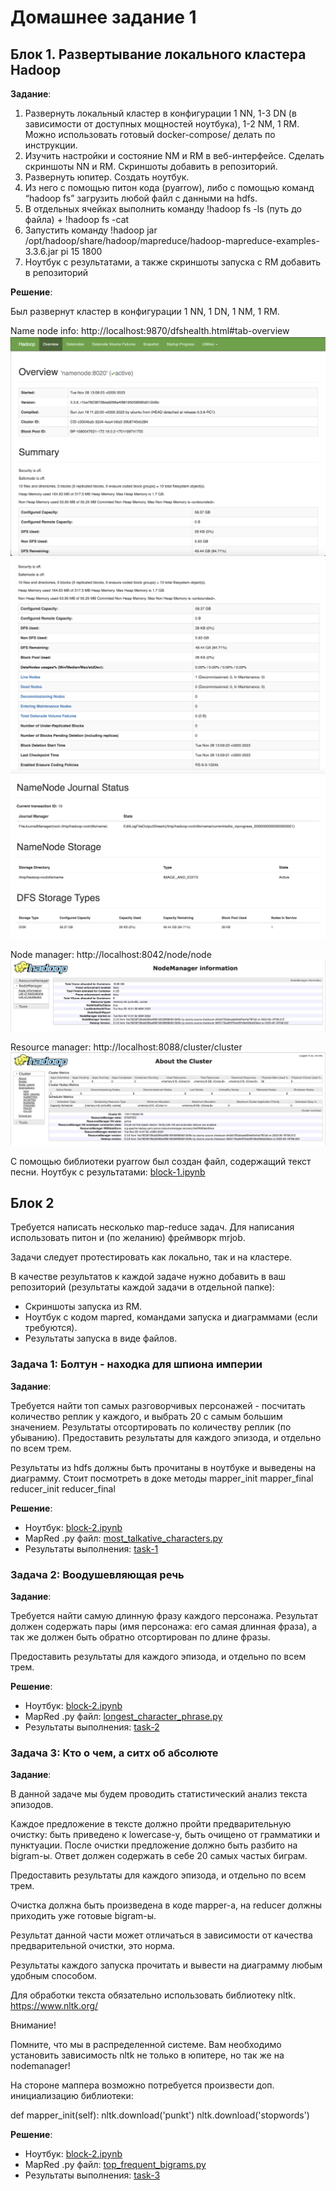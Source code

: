 # Домашнее задание 1

## Блок 1. Развертывание локального кластера Hadoop

**Задание**:

1. Развернуть локальный кластер в конфигурации 1 NN, 1-3 DN (в зависимости от доступных мощностей ноутбука), 1-2 NM, 1
   RM.
   Можно использовать готовый docker-compose/ делать по инструкции.
2. Изучить настройки и состояние NM и RM в веб-интерфейсе. Сделать скриншоты NN и RM. Скриншоты добавить в репозиторий.
3. Развернуть юпитер. Создать ноутбук.
4. Из него с помощью питон кода (pyarrow), либо с помощью команд “hadoop fs” загрузить любой файл с данными на hdfs.
5. В отдельных ячейках выполнить команду !hadoop fs -ls (путь до файла) + !hadoop fs -cat
6. Запустить команду !hadoop jar /opt/hadoop/share/hadoop/mapreduce/hadoop-mapreduce-examples-3.3.6.jar pi 15 1800
7. Ноутбук с результатами, а также скриншоты запуска с RM добавить в репозиторий

**Решение**:

Был развернут кластер в конфигурации 1 NN, 1 DN, 1 NM, 1 RM.

Name node info: http://localhost:9870/dfshealth.html#tab-overview
<img src="block-1/screenshots/name-node-p1.png">
<img src="block-1/screenshots/name-node-p2.png">
<img src="block-1/screenshots/name-node-p3.png">

Node manager: http://localhost:8042/node/node
<img src="block-1/screenshots/node-manager.png">

Resource manager: http://localhost:8088/cluster/cluster
<img src="block-1/screenshots/resource-manager.png">

С помощью библиотеки pyarrow был создан файл, содержащий текст песни.
Ноутбук с
результатами: [block-1.ipynb](https://github.com/diffitask/big-data-ml-course/blob/hw-1/homeworks/hw-1/block-1/block-1.ipynb)

## Блок 2

Требуется написать несколько map-reduce задач. 
Для написания использовать питон и (по желанию) фреймворк mrjob.

Задачи следует протестировать как локально, так и на кластере.

В качестве результатов к каждой задаче нужно добавить в ваш репозиторий (результаты каждой задачи в отдельной папке):
- Скриншоты запуска из RM.
- Ноутбук с кодом mapred, командами запуска и диаграммами (если требуются).
- Результаты запуска в виде файлов.


### Задача 1: Болтун - находка для шпиона империи

**Задание**:

Требуется найти топ самых разговорчивых персонажей - посчитать количество реплик у каждого, и выбрать 20 с самым большим
значением.
Результаты отсортировать по количеству реплик (по убыванию).
Предоставить результаты для каждого эпизода, и отдельно по всем трем.

Результаты из hdfs должны быть прочитаны в ноутбуке и выведены на диаграмму.
Стоит посмотреть в доке методы
mapper_init
mapper_final
reducer_init
reducer_final

**Решение**:

- Ноутбук: [block-2.ipynb](https://github.com/diffitask/big-data-ml-course/blob/hw-1/homeworks/hw-1/block-2/block-2.ipynb)
- MapRed .py файл: [most_talkative_characters.py](https://github.com/diffitask/big-data-ml-course/blob/hw-1/homeworks/hw-1/block-2/most_talkative_characters.py)
- Результаты выполнения: [task-1](https://github.com/diffitask/big-data-ml-course/tree/hw-1/homeworks/hw-1/block-2/results/task-1)

### Задача 2: Воодушевляющая речь

**Задание**:

Требуется найти самую длинную фразу каждого персонажа. Результат должен содержать пары (имя персонажа: его самая длинная фраза), а так же должен быть обратно отсортирован по длине фразы.

Предоставить результаты для каждого эпизода, и отдельно по всем трем.

**Решение**:

- Ноутбук: [block-2.ipynb](https://github.com/diffitask/big-data-ml-course/blob/hw-1/homeworks/hw-1/block-2/block-2.ipynb)
- MapRed .py файл: [longest_character_phrase.py](https://github.com/diffitask/big-data-ml-course/blob/hw-1/homeworks/hw-1/block-2/longest_character_phrase.py)
- Результаты выполнения: [task-2](https://github.com/diffitask/big-data-ml-course/tree/hw-1/homeworks/hw-1/block-2/results/task-2)

### Задача 3: Кто о чем, а ситх об абсолюте

**Задание**:

В данной задаче мы будем проводить статистический анализ текста эпизодов. 

Каждое предложение в тексте должно пройти предварительную очистку: быть приведено к lowercase-у, быть очищено от грамматики и пунктуации. После очистки предложение должно быть разбито на bigram-ы.
Ответ должен содержать в себе 20 самых частых биграм.

Предоставить результаты для каждого эпизода, и отдельно по всем трем.

Очистка должна быть произведена в коде mapper-а, на reducer должны приходить уже готовые bigram-ы. 

Результат данной части может отличаться в зависимости от качества предварительной очистки, это норма. 

 Результаты каждого запуска прочитать и вывести на диаграмму любым удобным способом.

Для обработки текста обязательно использовать библиотеку nltk. https://www.nltk.org/

Внимание!

Помните, что мы в распределенной системе. Вам необходимо установить зависимость nltk не только в юпитере, но так же на nodemanager!

На стороне маппера возможно потребуется произвести доп. инициализацию библиотеки:

def mapper_init(self):
     nltk.download('punkt')
     nltk.download('stopwords')

**Решение**:

- Ноутбук: [block-2.ipynb](https://github.com/diffitask/big-data-ml-course/blob/hw-1/homeworks/hw-1/block-2/block-2.ipynb)
- MapRed .py файл: [top_frequent_bigrams.py](https://github.com/diffitask/big-data-ml-course/blob/hw-1/homeworks/hw-1/block-2/top_frequent_bigrams.py)
- Результаты выполнения: [task-3](https://github.com/diffitask/big-data-ml-course/tree/hw-1/homeworks/hw-1/block-2/results/task-3)






